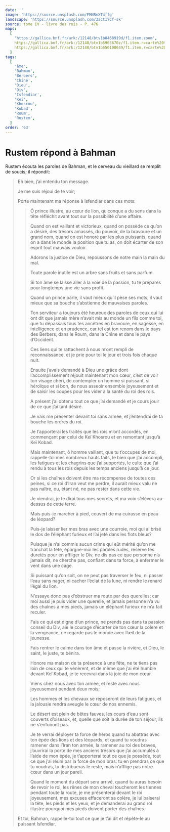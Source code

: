```yaml
---
date: ''
image: 'https://source.unsplash.com/FMNRnXT4ffg'
landscape: 'https://source.unsplash.com/3actIYCf-sk'
source: tome IV - livre des rois - P. 476
maps:
  [
    'https://gallica.bnf.fr/ark:/12148/btv1b8468919d/f1.item.zoom',
    https://gallica.bnf.fr/ark:/12148/btv1b5963670z/f1.item.r=carte%20touran.zoom,
    https://gallica.bnf.fr/ark:/12148/btv1b550108649/f1.item.r=carte%20touran.zoom,
  ]
tags:
  [
    'âme',
    'Bahman',
    'Berbers',
    'Chine',
    'Dieu',
    'Div',
    'Isfendiar',
    'Keï',
    'Khosrou',
    'Kobad',
    'Roum',
    'Rustem',
  ]
order: '63'
---
```


# Rustem répond à Bahman

Rustem écouta les paroles de Bahman, et le cerveau du vieillard se remplit de soucis; il répondit:

> Eh bien, j’ai entendu ton message.
>
> Je me suis réjoui de te voir;
>
> Porte maintenant ma réponse à Isfendiar dans ces mots:
>
> > Ô prince illustre, au cœur de lion, quiconque a du sens dans la tête réfléchit avant tout sur la possibilité d’une affaire.
> >
> > Quand on est vaillant et victorieux, quand on possède ce qu’on a désiré, des trésors amassés, du pouvoir, de la bravoure et un grand nom, quand on est honoré par les plus puissants, quand on a dans le monde la position que tu as, on doit écarter de son esprit tout mauvais vouloir.
> >
> > Adorons la justice de Dieu, repoussons de notre main la main du mal.
> >
> > Toute parole inutile est un arbre sans fruits et sans parfum.
> >
> > Si ton âme se laisse aller à la voie de la passion, tu te prépares pour longtemps une vie sans profit.
> >
> > Quand un prince parle, il vaut mieux qu’il pèse ses mots, il vaut mieux que sa bouche s’abstienne de mauvaises paroles.
> >
> > Ton serviteur a toujours été heureux des paroles de ceux qui lui ont dit que jamais mère n’avait mis au monde un fils comme toi, que tu dépassais tous tes ancêtres en bravoure, en sagesse, en intelligence et en prudence, car tel est ton renom dans le pays des Berbers, dans le Roum, dans la Chine et dans le pays d’Occident.
> >
> > Ces liens qui te rattachent à nous m’ont rempli de reconnaissance, et je prie pour toi le jour et trois fois chaque nuit.
> >
> > Ensuite j’avais demandé à Dieu une grâce dont l’accomplissement réjouit maintenant mon cœur, c’est de voir ton visage chéri, de contempler un homme si puissant, si héroïque et si bon, de nous asseoir ensemble joyeusement et de saisir les coupes pour les vider à la santé du roi des rois.
> >
> > A présent j’ai obtenu tout ce que j’ai demandé et je cours jouir de ce que j’ai tant désiré.
> >
> > Je vais me présenter devant toi sans armée, et j’entendrai de ta bouche les ordres du roi.
> >
> > Je t’apporterai les traités que les rois m’ont accordés, en commençant par celui de Keï Khosrou et en remontant jusqu’à Keï Kobad.
> >
> > Mais maintenant, ô homme vaillant, que tu t’occupes de moi, rappelle-toi mes nombreux hauts faits, le bien que j’ai accompli, les fatigues et les chagrins que j’ai supportés, le culte que j’ai rendu à tous les rois depuis les temps anciens jusqu’à ce jour.
> >
> > Or si les chaînes doivent être ma récompense de toutes ces peines, si ce roi d’Iran veut me perdre, il aurait mieux valu ne pas naître, ou, étant né, ne pas rester dans cette vie.
> >
> > Je viendrai, je te dirai tous mes secrets, et ma voix s’élèvera au-dessus de cette terre.
> >
> > Mais puis-je marcher à pied, couvert de ma cuirasse en peau de léopard?
> >
> > Puis-je laisser lier mes bras avec une courroie, moi qui ai brisé le dos de l’éléphant furieux et l’ai jeté dans les flots bleus?
> >
> > Puisque je n’ai commis aucun crime qui eût mérité qu’on me tranchât la tête, épargne-moi les paroles rudes, réserve tes duretés pour en affliger le Div, ne dis pas ce que personne n’a jamais dit, ne cherche pas, confiant dans ta force, à enfermer le vent dans une cage.
> >
> > Si puissant qu’on soit, on ne peut pas traverser le feu, ni passer l’eau sans nager, ni cacher l’éclat de la lune, ni rendre le renard l’égal du lion.
> >
> > N’essaye donc pas d’obstruer ma route par des querelles; car moi aussi je puis vider une querelle, et jamais personne n’a vu des chaînes à mes pieds, jamais un éléphant furieux ne m’a fait reculer.
> >
> > Fais ce qui est digne d’un prince, ne prends pas dans ta passion conseil du Div, aie le courage d’écarter de ton cœur la colère et la vengeance, ne regarde pas le monde avec l’œil de la jeunesse.
> >
> > Fais rentrer le calme dans ton âme et passe la rivière, et Dieu, le saint, le juste, te bénira.
> >
> > Honore ma maison de ta présence à une fête, ne te tiens pas loin de ceux qui te vénèrent, et de même que j’ai été humble devant Keï Kobad, je te recevrai dans la joie de mon cœur.
> >
> > Viens chez nous avec ton armée, et reste avec nous joyeusement pendant deux mois;
> >
> > Les hommes et les chevaux se reposeront de leurs fatigues, et la jalousie rendra aveugle le cœur de nos ennemis.
> >
> > Le désert est plein de bêtes fauves, les cours d’eau sont couverts d’oiseaux, et, quelle que soit la durée de ton séjour, ils ne s’enfuiront pas.
> >
> > Je te verrai déployer ta force de héros quand tu abattras avec ton épée des lions et des léopards, et quand tu voudras ramener dans l’Iran ton armée, la ramener au roi des braves, j’ouvrirai la porte de mes anciens trésors que j’ai accumulés à l’aide de mon épée, je t’apporterai tout ce que je possède, tout ce que j’ai réuni par la force de mon bras: tu en prendras ce que tu voudras, tu distribueras le reste, mais n’afflige pas notre cœur dans un jour pareil.
> >
> > Quand le moment du départ sera arrivé, quand tu auras besoin de revoir le roi, les rênes de mon cheval toucheront les tiennes pendant toute la route, je me présenterai devant le roi joyeusement, mes excuses effaceront sa colère, je lui baiserai la tête, les pieds et les yeux, et je demanderai au grand roi illustre pourquoi mes pieds doivent porter des chaînes.
>
> Et toi, Bahman, rappelle-toi tout ce que je t’ai dit et répète-le au puissant Isfendiar.
